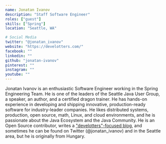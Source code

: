 ```yaml
---
name: Jonatan Ivanov
description: "Staff Software Engineer"
roles: ["guest"]
skills: ["Spring"]
location: "Seattle, WA"

# Social Media
twitter: "@jonatan_ivanov"
website: "https://develotters.com/"
facebook: ""
linkedin: ""
github: "jonatan-ivanov"
pinterest: ""
instagram: ""
youtube: ""
---
```


Jonatan Ivanov is an enthusiastic Software Engineer working in the Spring Engineering Team. He is one of
the leaders of the Seattle Java User Group, a speaker, an author, and a certified dragon trainer. He has 
hands-on experience in developing and shipping innovative, production-ready software for 
industry-leader companies. He likes distributed systems, production, open source, math, Linux, and
cloud environments, and he is passionate about the Java Ecosystem and the Java Community. He is an 
Open Source contributor, writes a ["develotters"-focused blog](https://develotters.com), 
and sometimes he can be found on Twitter (@jonatan_ivanov) and in the Seattle area, but he is originally 
from Hungary.

<!--more-->
